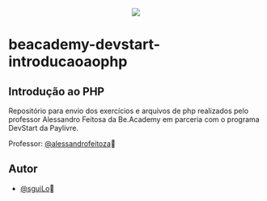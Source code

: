 <p align="center">
<img src="https://www.beacademy.com.br/wp-content/uploads/2019/11/Logo-Topo.png">
</p>

# beacademy-devstart-introducaoaophp
## Introdução ao PHP

Repositório para envio dos exercícios e arquivos de php realizados pelo professor Alessandro Feitosa da  Be.Academy em parceria com o programa DevStart da Paylivre.

Professor: [@alessandrofeitoza](https://github.com/alessandrofeitoza)🌵

## Autor

- [@sguiLo](https://github.com/sguiLo)🤠
